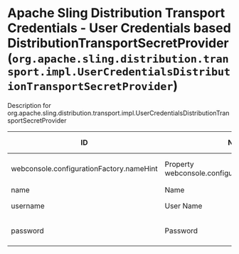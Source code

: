 # Apache Sling Distribution Transport Credentials - User Credentials based DistributionTransportSecretProvider (`org.apache.sling.distribution.transport.impl.UserCredentialsDistributionTransportSecretProvider`)

Description for org.apache.sling.distribution.transport.impl.UserCredentialsDistributionTransportSecretProvider

| ID  | Name | Required | Type | Default value | Description |
| --- | ---- | -------- | ---- | ------------- | ----------- |
| webconsole.configurationFactory.nameHint | Property webconsole.configurationFactory.nameHint | `true` | `String` | `[Secret provider name: {name}]` | Description for webconsole.configurationFactory.nameHint |
| name | Name | `true` | `String` | `null` | Description for name |
| username | User Name | `true` | `String` | `null` | The name of the user used to perform remote actions. |
| password | Password | `true` | `String` | `null` | The clear text password to perform authentication. Warning: storing clear text passwords is not safe. |
